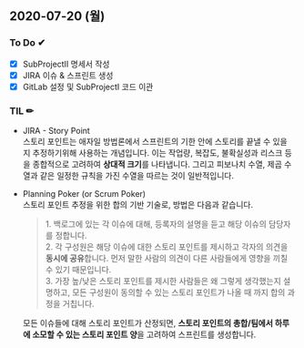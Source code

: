 ## 2020-07-20 (월)
### To Do ✔
- [x] SubProjectⅡ 명세서 작성
- [x] JIRA 이슈 & 스프린트 생성
- [x] GitLab 설정 및 SubProjectⅠ 코드 이관

### TIL ✏
* JIRA - Story Point  
    스토리 포인트는 애자일 방법론에서 스프린트의 기한 안에 스토리를 끝낼 수 있을 지 추정하기위해 사용하는 개념입니다. 이는 작업량, 복잡도, 불확실성과 리스크 등을 종합적으로 고려하여 **상대적 크기**를 나타냅니다. 그리고 피보나치 수열, 제곱 수열과 같은 일정한 규칙을 가진 수열을 따르는 것이 일반적입니다.
    <br>
* Planning Poker (or Scrum Poker)  
    스토리 포인트 추정을 위한 합의 기반 기술로, 방법은 다음과 같습니다.
    > 1\. 백로그에 있는 각 이슈에 대해, 등록자의 설명을 듣고 해당 이슈의 담당자를 정합니다.  
    > 2\. 각 구성원은 해당 이슈에 대한 스토리 포인트를 제시하고 각자의 의견을 **동시에 공유**합니다. 먼저 말한 사람의 의견이 다른 사람들에게 영향을 끼칠 수 있기 때문입니다.  
    > 3\. 가장 높/낮은 스토리 포인트를 제시한 사람들은 왜 그렇게 생각했는지 설명하고, 모든 구성원이 동의할 수 있는 스토리 포인트가 나올 때 까지 합의 과정을 거칩니다.

    모든 이슈들에 대해 스토리 포인트가 산정되면, **스토리 포인트의 총합/팀에서 하루에 소모할 수 있는 스토리 포인트 양**을 고려하여 스프린트를 생성합니다.